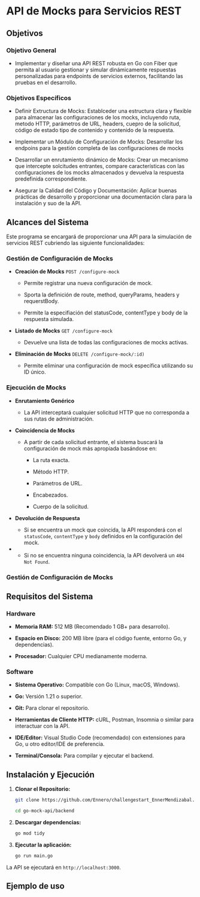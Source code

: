# API de Mocks para Servicios REST

## Objetivos

### Objetivo General

- Implementar y diseñar una API REST robusta en Go con Fiber que permita al usuario gestionar y simular dinámicamente respuestas personalizadas para endpoints de servicios externos, facilitando las pruebas en el desarrollo.

### Objetivos Específicos

- Definir Extructura de Mocks: Establceder una estructura clara y flexible para almacenar las configuraciones de los mocks, incluyendo ruta, metodo HTTP, parámetros de URL, headers, cuepro de la solicitud, código de estado tipo de contenido y contenido de la respuesta.

- Implementar un Módulo de Configuración de Mocks: Desarrollar los endpoins para la gestión completa de las configuraciones de mocks

- Desarrollar un enrutamiento dinámico de Mocks: Crear un mecanismo que intercepte solcitudes entrantes, compare características con las configuraciones de los mocks almacenados y devuelva la respuesta predefinida correspondiente.

- Asegurar la Calidad del Código y Documentación: Aplicar buenas prácticas de desarrollo y proporcionar una documentación clara para la instalación y suo de la API.

## Alcances del Sistema
Este programa se encargará de proporcionar una API para la simulación de servicios REST cubriendo las siguiente funcionalidades:

### Gestión de Configuración de Mocks
- **Creación de Mocks** `POST /configure-mock`
  - Permite registrar una nueva configuración de mock.
  
  - Sporta la definición de route, method, queryParams, headers y requerstBody.

  - Permite la especifiación del statusCode, contentType y body de la respuesta simulada.
  
- **Listado de Mocks** `GET /configure-mock`
  - Devuelve una lista de todas las configuraciones de mocks activas.
- **Eliminación de Mocks** `DELETE /configure-mock/:id)`
  - Permite eliminar una configuración de mock específica utilizando su ID único.

### Ejecución de Mocks
- **Enrutamiento Genérico**
  - La API interceptará cualquier solicitud HTTP que no corresponda a sus rutas de administración.
-  **Coincidencia de Mocks**
   -  A partir de cada solicitud entrante, el sistema buscará la configuración de mock más apropiada basándose en:

      -  La ruta exacta.

      -  Método HTTP.

      -  Parámetros de URL.

      -  Encabezados.
  
      -  Cuerpo de la solicitud.
  
-  **Devolución de Respuesta**
   -  Si se encuentra un mock que coincida, la API responderá con el ``statusCode``, ``contentType`` y ``body`` definidos en la configuración del mock.
-  
   -  Si no se encuentra ninguna coincidencia, la API devolverá un ``404 Not Found``.




### Gestión de Configuración de Mocks



## Requisitos del Sistema

### Hardware
- **Memoria RAM:** 512 MB (Recomendado 1 GB+ para desarrollo).

- **Espacio en Disco:** 200 MB libre (para el código fuente, entorno Go, y dependencias).

- **Procesador:** Cualquier CPU medianamente moderna.

### Software
- **Sistema Operativo:** Compatible con Go (Linux, macOS, Windows).

- **Go:** Versión 1.21 o superior.

- **Git:** Para clonar el repositorio.

- **Herramientas de Cliente HTTP:** cURL, Postman, Insomnia o similar para interactuar con la API.

- **IDE/Editor:** Visual Studio Code (recomendado) con extensiones para Go, u otro editor/IDE de preferencia.

- **Terminal/Consola:** Para compilar y ejecutar el backend.

## Instalación y Ejecución
 1. **Clonar el Repositorio:**
    ```bash
    git clone https://github.com/Ennero/challengestart_EnnerMendizabal.git 
    
    cd go-mock-api/backend
    ```
2.  **Descargar dependencias:**
    ```bash
    go mod tidy
    ```
3.  **Ejecutar la aplicación:**
    ```bash
    go run main.go
    ```
La API se ejecutará en `http://localhost:3000`.



## Ejemplo de uso


